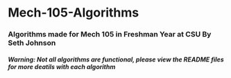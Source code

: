 # Mech-105-Algorithms
### Algorithms made for Mech 105 in Freshman Year at CSU By Seth Johnson
##### Warning: Not all algorithms are functional, please view the README files for more deatils with each algorithm
